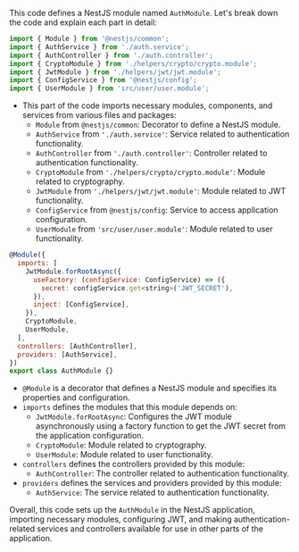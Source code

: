 This code defines a NestJS module named `AuthModule`. Let's break down the code and explain each part in detail:

```javascript
import { Module } from '@nestjs/common';
import { AuthService } from './auth.service';
import { AuthController } from './auth.controller';
import { CryptoModule } from './helpers/crypto/crypto.module';
import { JwtModule } from './helpers/jwt/jwt.module';
import { ConfigService } from '@nestjs/config';
import { UserModule } from 'src/user/user.module';
```

- This part of the code imports necessary modules, components, and services from various files and packages:
  - `Module` from `@nestjs/common`: Decorator to define a NestJS module.
  - `AuthService` from `'./auth.service'`: Service related to authentication functionality.
  - `AuthController` from `'./auth.controller'`: Controller related to authentication functionality.
  - `CryptoModule` from `'./helpers/crypto/crypto.module'`: Module related to cryptography.
  - `JwtModule` from `'./helpers/jwt/jwt.module'`: Module related to JWT functionality.
  - `ConfigService` from `@nestjs/config`: Service to access application configuration.
  - `UserModule` from `'src/user/user.module'`: Module related to user functionality.

```javascript
@Module({
  imports: [
    JwtModule.forRootAsync({
      useFactory: (configService: ConfigService) => ({
        secret: configService.get<string>('JWT_SECRET'),
      }),
      inject: [ConfigService],
    }),
    CryptoModule,
    UserModule,
  ],
  controllers: [AuthController],
  providers: [AuthService],
})
export class AuthModule {}
```

- `@Module` is a decorator that defines a NestJS module and specifies its properties and configuration.
- `imports` defines the modules that this module depends on:
  - `JwtModule.forRootAsync`: Configures the JWT module asynchronously using a factory function to get the JWT secret from the application configuration.
  - `CryptoModule`: Module related to cryptography.
  - `UserModule`: Module related to user functionality.
- `controllers` defines the controllers provided by this module:
  - `AuthController`: The controller related to authentication functionality.
- `providers` defines the services and providers provided by this module:
  - `AuthService`: The service related to authentication functionality.

Overall, this code sets up the `AuthModule` in the NestJS application, importing necessary modules, configuring JWT, and making authentication-related services and controllers available for use in other parts of the application.

